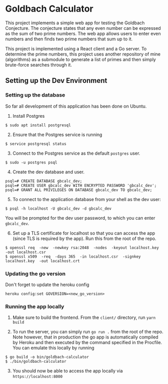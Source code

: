 # Goldbach Calculator

This project implements a simple web app for testing the Goldbach Conjecture.
The conjecture states that any even number can be expressed as the sum of two
prime numbers. The web app allows users to enter even numbers and then finds
two prime numbers that sum up to it.

This project is implemented using a React client and a Go server. To
determine the prime numbers, this project uses another repository of mine
(algorithms) as a submodule to generate a list of primes and then simply
brute-force searches through it.


## Setting up the Dev Environment

### Setting up the database

So far all development of this application has been done on Ubuntu.

1. Install Postgres
```
$ sudo apt install postgresql
```

2. Ensure that the Postgres service is running
```
$ service postgresql status
```

3. Connect to the Postgres service as the default `postgres` user.
```
$ sudo -u postgres psql
```

4. Create the dev database and user.
```
psql=# CREATE DATABASE gbcalc_dev;
psql=# CREATE USER gbcalc_dev WITH ENCRYPTED PASSWORD 'gbcalc_dev';
psql=# GRANT ALL PRIVILEGES ON DATABASE gbcalc_dev TO gbcalc_dev;
```

5. To connect to the application database from your shell as the dev user:
```
$ psql -h localhost -U gbcalc_dev -d gbcalc_dev
```
You will be prompted for the dev user password, to which you can enter `gbcalc_dev`.

6. Set up a TLS certificate for localhost so that you can access the app (since TLS is required by the app). Run this from the root of the repo.
```
$ openssl req  -new  -newkey rsa:2048  -nodes  -keyout localhost.key  -out localhost.csr
$ openssl x509  -req  -days 365  -in localhost.csr  -signkey localhost.key  -out localhost.crt
```

### Updating the go version

Don't forget to update the heroku config
```
heroku config:set GOVERSION=<new_go_version>
```

### Running the app locally

1. Make sure to build the frontend. From the `client/` directory, run `yarn build`

2. To run the server, you can simply run `go run .` from the root of the repo. Note however, that in production the go app is automatically compiled by Heroku and then executed by the command specified in the Procfile. You can emulate this locally by running
```
$ go build -o bin/goldbach-calculator
$ ./bin/goldbach-calculator
```

3. You should now be able to access the app locally via `https://localhost:8000`
